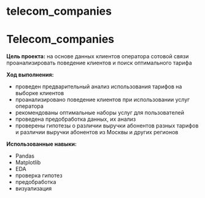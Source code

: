 # telecom_companies

# Telecom_companies

**Цель проекта:** на основе данных клиентов оператора сотовой связи проанализировать поведение клиентов и поиск оптимального тарифа

**Ход выполнения:**
- проведен предварительный анализ использования тарифов на выборке клиентов
- проанализировано поведение клиентов при использовании услуг оператора
- рекомендованы оптимальные наборы услуг для пользователей
- проведена предобработка данных, их анализ
- проверены гипотезы о различии выручки абонентов разных тарифов и различии выручки абонентов из Москвы и других регионов

**Использованные навыки:**
- Pandas
- Matplotlib
- EDA
- проверка гипотез
- предобработка
- визуализация
